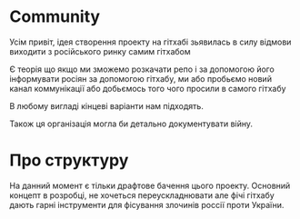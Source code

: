 # Community

Усім привіт, ідея створення проекту на гітхабі зьявилась в силу відмови виходити з російського ринку самим гітхабом

Є теорія що якщо ми зможемо розкачати репо і за допомогою його інформувати росіян за допомогою гітхабу,
ми або пробьємо новий канал коммунікації або добьємось того чого просили в самого гітхабу

В любому вигладі кінцеві варіанти нам підходять.

Також ця організація могла би детально документувати війну.

# Про структуру

На данний момент є тільки драфтове бачення цього проекту. Основний концепт в розробці,
не хочеться переускладнювати але фічі гітхабу дають гарні інструменти для фісування
злочинів россії проти України.

